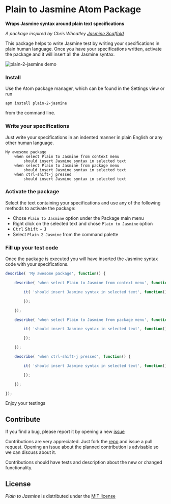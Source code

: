 # Plain to Jasmine Atom Package #

**Wraps Jasmine syntax around plain text specifications**

_A package inspired by Chris Wheatley [Jasmine Scaffold](https://github.com/swirlycheetah/jasmine-scaffold-sublime-text)_

This package helps to write Jasmine test by writing your specifications in
plain human language. Once you have your specifications written, activate the
package and it will insert all the Jasmine syntax.

![plain-2-jasmine demo](https://raw.githubusercontent.com/jseto/plain-2-jasmine/master/plain-2-jasmine-demo.gif)

### Install ###

Use the Atom package manager, which can be found in the Settings view or run

```
apm install plain-2-jasmine
```

from the command line.

### Write your specifications ###

Just write your specifications in an indented manner in plain English or any
other human language.


```
My awesome package
    when select Plain to Jasmine from context menu
        should insert Jasmine syntax in selected text
    when select Plain to Jasmine from package menu
        should insert Jasmine syntax in selected text
    when ctrl-shift-j pressed
        should insert Jasmine syntax in selected text
```

### Activate the package ###

Select the text containing your specifications and use any of the following
methods to activate the package:

- Chose `Plain to Jasmine` option under the Package main menu
- Right click on the selected text and chose `Plain to Jasmine` option
- <kbd>Ctrl</kbd> <kbd>Shift</kbd> + <kbd>J</kbd>
- Select `Plain 2 Jasmine` from the command palette

### Fill up your test code ###

Once the package is executed you will have inserted the Jasmine syntax code with
your specifications.

```js
describe( 'My awesome package', function() {

    describe( 'when select Plain to Jasmine from context menu', function() {

        it( 'should insert Jasmine syntax in selected text', function() {

        });

    });

    describe( 'when select Plain to Jasmine from package menu', function() {

        it( 'should insert Jasmine syntax in selected text', function() {

        });

    });

    describe( 'when ctrl-shift-j pressed', function() {

        it( 'should insert Jasmine syntax in selected text', function() {

        });

    });

});
```

Enjoy your testings

## Contribute ##

If you find a bug, please report it by opening a new [issue](https://github.com/jseto/plain-2-jasmine/issues)

Contributions are very appreciated. Just fork the [repo](https://github.com/jseto/plain-2-jasmine)
and issue a pull request. Opening an issue about the planned contribution is advisable
so we can discuss about it.

Contributions should have tests and description about the new or changed
functionality.

## License ##

_Plain to Jasmine_ is distributed under the [MIT license](http://opensource.org/licenses/MIT)
